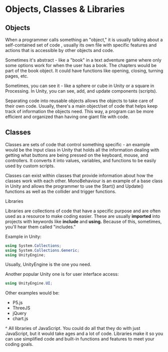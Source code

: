 # Objects, Classes & Libraries

## Objects

When a programmer calls something an "object," it is usually talking about a self-contained set of code, usually its own file with specific features and actions that is accessible by other objects and code.

Sometimes it's abstract - like a "book" in a text adventure game where only some options work for when the user has a book. The chapters would be part of the book object. It could have functions like opening, closing, turning pages, etc.

Sometimes, you can see it - like a sphere or cube in Unity or a square in Processing. In Unity, you can see, add, and update components \(scripts\).

Separating code into reusable objects allows the objects to take care of their own code. Usually, there's a main object/set of code that helps keep track of information the objects need. This way, a program can be more efficient and organized than having one giant file with code.

## Classes

Classes are sets of code that control something specific - an example would be the Input class in Unity that holds all the information dealing with getting what buttons are being pressed on the keyboard, mouse, and controllers. It converts it into values, variables, and functions to be easily used by custom scripts.

Classes can exist within classes that provide information about how the classes work with each other. MonoBehaviour is an example of a base class in Unity and allows the programmer to use the Start\(\) and Update\(\) functions as well as the collider and trigger functions.

Libraries

Libraries are collections of code that have a specific purpose and are often used as a resource to make coding easier. These are usually **imported** into projects with keywords like **include** and **using.** Because of this, sometimes, you'll hear them called "includes."

Example in Unity:

```csharp
using System.Collections;
using System.Collections.Generic;
using UnityEngine;
```

Usually, UnityEngine is the one you need.

Another popular Unity one is for user interface access:

```csharp
using UnityEngine.UI;
```

Other examples would be:

* P5.js
* ThreeJS
* jQuery
* chart.js

^ All libraries of JavaScript. You could do all that they do with just JavaScript, but it would take ages and a lot of code. Libraries make it so you can use simplified code and built-in functions and features to meet your coding goals.

